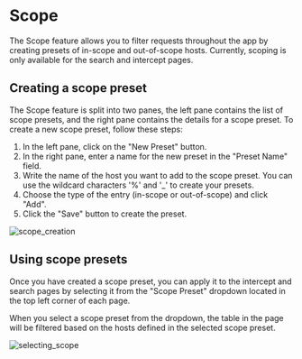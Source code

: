 # Scope

The Scope feature allows you to filter requests throughout the app by creating presets of in-scope and out-of-scope hosts. Currently, scoping is only available for the search and intercept pages.

## Creating a scope preset

The Scope feature is split into two panes, the left pane contains the list of scope presets, and the right pane contains the details for a scope preset. To create a new scope preset, follow these steps:

1. In the left pane, click on the "New Preset" button.
2. In the right pane, enter a name for the new preset in the "Preset Name" field.
3. Write the name of the host you want to add to the scope preset. You can use the wildcard characters '%' and '\_' to create your presets.
4. Choose the type of the entry (in-scope or out-of-scope) and click "Add".
5. Click the "Save" button to create the preset.

![scope_creation](/_images/scope_creation.png)

## Using scope presets

Once you have created a scope preset, you can apply it to the intercept and search pages by selecting it from the "Scope Preset" dropdown located in the top left corner of each page.

When you select a scope preset from the dropdown, the table in the page will be filtered based on the hosts defined in the selected scope preset.

![selecting_scope](/_images/history_selecting_scope.png)
